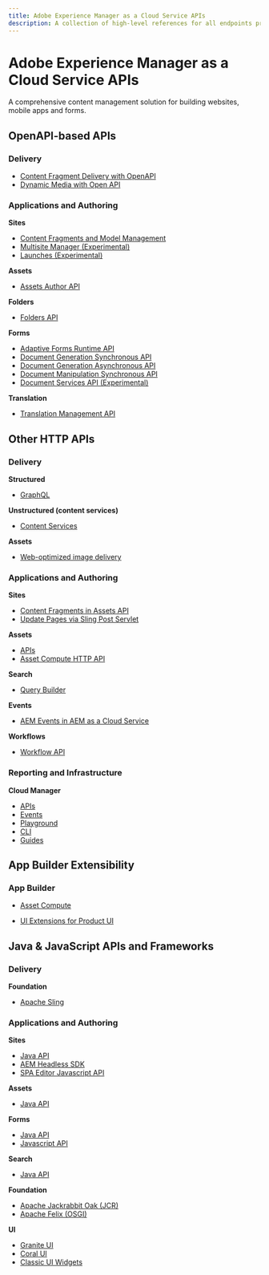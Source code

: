 ```yaml
---
title: Adobe Experience Manager as a Cloud Service APIs
description: A collection of high-level references for all endpoints provided by Adobe Experience Manager as a Cloud Service.
---
```


<Hero slots="heading, text"/>

# Adobe Experience Manager as a Cloud Service APIs

A comprehensive content management solution for building websites, mobile apps and forms.

## OpenAPI-based APIs

<DiscoverBlock slots="heading, link, text"/>

### Delivery

* [Content Fragment Delivery with OpenAPI](./api/stable/contentfragments/delivery/)
* [Dynamic Media with Open API](./api/stable/assets/delivery/index.md)

<DiscoverBlock slots="heading, link, text"/>

### Applications and Authoring

**Sites**

* [Content Fragments and Model Management](./api/stable/sites/)
* [Multisite Manager (Experimental)](./api/experimental/sites/msm/)
* [Launches (Experimental)](./api/experimental/sites/launches/)
  
<DiscoverBlock slots="link, text"/>

**Assets**

* [Assets Author API](./api/stable/assets/author/)

<DiscoverBlock slots="link, text"/>

**Folders**

* [Folders API](./api/stable/folders/)

<DiscoverBlock slots="link, text"/>

**Forms**

* [Adaptive Forms Runtime API](./api/stable/forms/)
* [Document Generation Synchronous API](https://developer.adobe.com/experience-manager-forms-cloud-service-developer-reference/references/output-sync)
* [Document Generation Asynchronous API](https://developer.adobe.com/experience-manager-forms-cloud-service-developer-reference/references/output-batch)
* [Document Manipulation Synchronous API](https://developer.adobe.com/experience-manager-forms-cloud-service-developer-reference/references/assembler-sync)
* [Document Services API (Experimental)](./api/experimental/document/)

<DiscoverBlock slots="link, text"/>

**Translation**

* [Translation Management API](./api/stable/translation/index.md)

## Other HTTP APIs

<DiscoverBlock slots="heading, link, text"/>

### Delivery

**Structured**

* [GraphQL](https://experienceleague.adobe.com/docs/experience-manager-cloud-service/content/headless/graphql-api/content-fragments.html)

<DiscoverBlock slots="link, text"/>

**Unstructured (content services)**

* [Content Services](https://experienceleague.adobe.com/docs/experience-manager-cloud-service/content/implementing/developing/full-stack/components-templates/json-exporter.html?lang=en)

<DiscoverBlock slots="link, text"/>

**Assets**

* [Web-optimized image delivery](https://experienceleague.adobe.com/docs/experience-manager-core-components/using/developing/web-optimized-image-delivery.html?lang=en)

<DiscoverBlock slots="heading, link, text"/>

### Applications and Authoring

**Sites**

* [Content Fragments in Assets API](https://experienceleague.adobe.com/docs/experience-manager-cloud-service/content/assets/admin/assets-api-content-fragments.html?lang=en)
* [Update Pages via Sling Post Servlet](https://sling.apache.org/documentation/bundles/manipulating-content-the-slingpostservlet-servlets-post.html)

<DiscoverBlock slots="link, text"/>

**Assets**

* [APIs](https://experienceleague.adobe.com/docs/experience-manager-cloud-service/content/assets/admin/mac-api-assets.html?lang=en)
* [Asset Compute HTTP API](https://experienceleague.adobe.com/docs/asset-compute/using/api.html?lang=en)

<DiscoverBlock slots="link, text"/>

**Search**

* [Query Builder](https://experienceleague.adobe.com/docs/experience-manager-cloud-service/content/implementing/developing/full-stack/search/query-builder-api.html?lang=en)

<DiscoverBlock slots="link, text"/>

**Events**

* [AEM Events in AEM as a Cloud Service](/guides/events/index.md)

<DiscoverBlock slots="link, text"/>

**Workflows**

* [Workflow API](https://experienceleague.adobe.com/docs/experience-manager-65/developing/extending-aem/extending-workflows/workflows-program-interaction.html?lang=en)

<DiscoverBlock slots="heading, link, text"/>

### Reporting and Infrastructure

**Cloud Manager**

* [APIs](https://developer.adobe.com/experience-cloud/cloud-manager/reference/api/)
* [Events](https://developer.adobe.com/experience-cloud/cloud-manager/reference/events/)
* [Playground](https://developer.adobe.com/experience-cloud/cloud-manager/reference/playground/)
* [CLI](https://developer.adobe.com/experience-cloud/cloud-manager/cli-and-sdks/)
* [Guides](https://developer.adobe.com/experience-cloud/cloud-manager/)

## App Builder Extensibility

<DiscoverBlock slots="heading, link"/>

### App Builder

* [Asset Compute](https://experienceleague.adobe.com/docs/asset-compute/using/extend/understand-extensibility.html?lang=en)

<DiscoverBlock slots="link"/>

* [UI Extensions for Product UI](https://developer.adobe.com/uix/docs/)

## Java & JavaScript APIs and Frameworks

<DiscoverBlock slots="heading, link, text"/>

### Delivery

**Foundation**

* [Apache Sling](https://sling.apache.org/apidocs/sling11/)

<DiscoverBlock slots="heading, link, text"/>

### Applications and Authoring

**Sites**

* [Java API](https://javadoc.io/doc/com.adobe.aem/aem-sdk-api/latest/com/day/cq/wcm/api/package-summary.html)
* [AEM Headless SDK](https://experienceleague.adobe.com/docs/experience-manager-learn/getting-started-with-aem-headless/how-to/aem-headless-sdk.html?lang=en)
* [SPA Editor Javascript API](https://experienceleague.adobe.com/docs/experience-manager-cloud-service/content/implementing/developing/hybrid/reference-materials.html)

<DiscoverBlock slots="link, text"/>

**Assets**

* [Java API](https://javadoc.io/doc/com.adobe.aem/aem-sdk-api/latest/com/day/cq/dam/api/package-summary.html)

<DiscoverBlock slots="link, text"/>

**Forms**

* [Java API](https://javadoc.io/doc/com.adobe.aem/aem-forms-sdk-api/latest/index.html)  
* [Javascript API](https://developer.adobe.com/experience-manager/reference-materials/cloud-service/jsdoc/aem-forms-cloud-service-jsdoc/index.html)  

<DiscoverBlock slots="link, text"/>

**Search**

* [Java API](https://experienceleague.adobe.com/docs/experience-manager-cloud-service/content/implementing/developing/full-stack/search/query-builder-api.html?lang=en#example-query-builder-api-usage)

<DiscoverBlock slots="link, text"/>

**Foundation**

* [Apache Jackrabbit Oak (JCR)](https://jackrabbit.apache.org/oak/docs/oak_api/overview.html)
* [Apache Felix (OSGI)](https://felix.apache.org/documentation/index.html)

<DiscoverBlock slots="link, text"/>

**UI**

* [Granite UI](https://developer.adobe.com/experience-manager/reference-materials/6-5/granite-ui/api/jcr_root/libs/granite/ui/index.html)
* [Coral UI]( https://developer.adobe.com/experience-manager/reference-materials/6-5/coral-ui/coralui3/index.html)
* [Classic UI Widgets](https://developer.adobe.com/experience-manager/reference-materials/6-5/granite-ui/api/jcr_root/libs/granite/ui/index.html)

